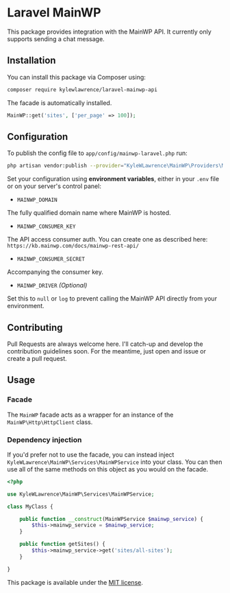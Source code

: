 # Laravel MainWP

This package provides integration with the MainWP API. It currently only supports sending a chat message.

## Installation

You can install this package via Composer using:

```bash
composer require kylewlawrence/laravel-mainwp-api
```

The facade is automatically installed.

```php
MainWP::get('sites', ['per_page' => 100]);
```

## Configuration

To publish the config file to `app/config/mainwp-laravel.php` run:

```bash
php artisan vendor:publish --provider="KyleWLawrence\MainWP\Providers\MainWPServiceProvider"
```

Set your configuration using **environment variables**, either in your `.env` file or on your server's control panel:

- `MAINWP_DOMAIN`

The fully qualified domain name where MainWP is hosted.

- `MAINWP_CONSUMER_KEY`

The API access consumer auth. You can create one as described here: `https://kb.mainwp.com/docs/mainwp-rest-api/`

- `MAINWP_CONSUMER_SECRET`

Accompanying the consumer key.

- `MAINWP_DRIVER` _(Optional)_

Set this to `null` or `log` to prevent calling the MainWP API directly from your environment.

## Contributing

Pull Requests are always welcome here. I'll catch-up and develop the contribution guidelines soon. For the meantime, just open and issue or create a pull request.

## Usage

### Facade

The `MainWP` facade acts as a wrapper for an instance of the `MainWP\Http\HttpClient` class.

### Dependency injection

If you'd prefer not to use the facade, you can instead inject `KyleWLawrence\MainWP\Services\MainWPService` into your class. You can then use all of the same methods on this object as you would on the facade.

```php
<?php

use KyleWLawrence\MainWP\Services\MainWPService;

class MyClass {

    public function __construct(MainWPService $mainwp_service) {
        $this->mainwp_service = $mainwp_service;
    }

    public function getSites() {
        $this->mainwp_service->get('sites/all-sites');
    }

}
```

This package is available under the [MIT license](http://opensource.org/licenses/MIT).
